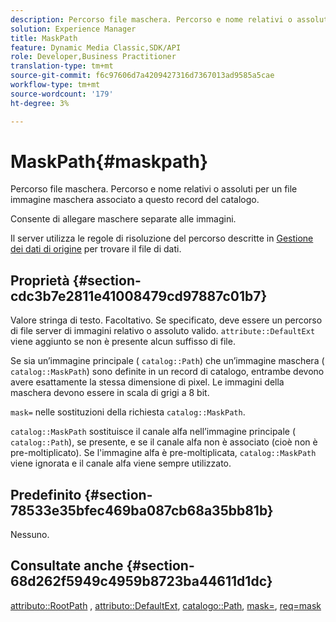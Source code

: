```yaml
---
description: Percorso file maschera. Percorso e nome relativi o assoluti per un file immagine maschera associato a questo record del catalogo.
solution: Experience Manager
title: MaskPath
feature: Dynamic Media Classic,SDK/API
role: Developer,Business Practitioner
translation-type: tm+mt
source-git-commit: f6c97606d7a4209427316d7367013ad9585a5cae
workflow-type: tm+mt
source-wordcount: '179'
ht-degree: 3%

---
```



# MaskPath{#maskpath}

Percorso file maschera. Percorso e nome relativi o assoluti per un file immagine maschera associato a questo record del catalogo.

Consente di allegare maschere separate alle immagini.

Il server utilizza le regole di risoluzione del percorso descritte in [Gestione dei dati di origine](/help/aem-is-ir-api/is-api/image-serving-api-ref/c-configuration-and-administration/c-configuration-and-administration.md) per trovare il file di dati.

## Proprietà {#section-cdc3b7e2811e41008479cd97887c01b7}

Valore stringa di testo. Facoltativo. Se specificato, deve essere un percorso di file server di immagini relativo o assoluto valido. `attribute::DefaultExt` viene aggiunto se non è presente alcun suffisso di file.

Se sia un’immagine principale ( `catalog::Path`) che un’immagine maschera ( `catalog::MaskPath`) sono definite in un record di catalogo, entrambe devono avere esattamente la stessa dimensione di pixel. Le immagini della maschera devono essere in scala di grigi a 8 bit.

`mask=` nelle sostituzioni della richiesta  `catalog::MaskPath`.

`catalog::MaskPath` sostituisce il canale alfa nell’immagine principale (  `catalog::Path`), se presente, e se il canale alfa non è associato (cioè non è pre-moltiplicato). Se l&#39;immagine alfa è pre-moltiplicata, `catalog::MaskPath` viene ignorata e il canale alfa viene sempre utilizzato.

## Predefinito {#section-78533e35bfec469ba087cb68a35bb81b}

Nessuno.

## Consultate anche {#section-68d262f5949c4959b8723ba44611d1dc}

[attributo::RootPath](/help/aem-is-ir-api/is-api/image-catalog/image-serving-api-ref/c-image-catalog-reference/c-attributes-reference/r-rootpath.md) ,  [attributo::DefaultExt](/help/aem-is-ir-api/is-api/image-catalog/image-serving-api-ref/c-image-catalog-reference/c-attributes-reference/r-defaultext.md),  [catalogo::Path](../../../../../../is-api/image-catalog/image-serving-api-ref/c-image-catalog-reference/c-image-svg-data-reference/c-image-data-reference/r-path-cat.md#reference-306afcaff172440ca81b85da8d78213c),  [mask=](/help/aem-is-ir-api/is-api/http-ref/image-serving-api-ref/c-http-protocol-reference/c-command-reference/r-mask.md),  [req=mask](/help/aem-is-ir-api/is-api/http-ref/image-serving-api-ref/c-http-protocol-reference/c-command-reference/r-req/r-req.md)
